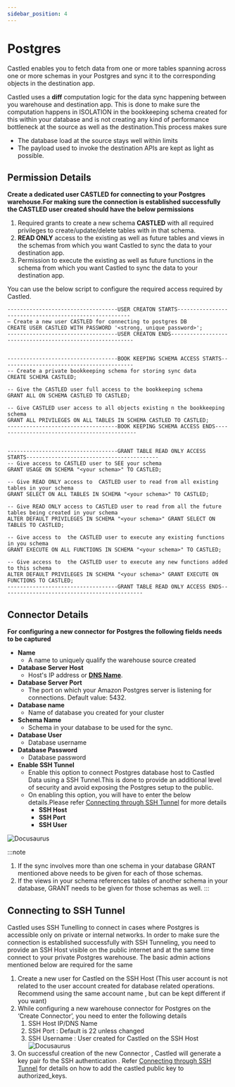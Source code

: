 ```yaml
---
sidebar_position: 4
---
```


# Postgres

Castled enables you to fetch data from one or more tables spanning across one or more schemas in your Postgres and sync it to the corresponding objects in the destination app.

Castled uses a **diff** computation logic for the data sync happening between you warehouse and destination app. This is done to make sure the computation happens in ISOLATION in the bookkeeping schema created for this within your database and is not creating any kind of performance bottleneck at the source as well as the destination.This process makes sure
- The database load at the source stays well within limits
- The payload used to invoke the destination APIs are kept as light as possible.

## Permission Details

**Create a dedicated user CASTLED for connecting to your Postgres warehouse.For making sure the connection is established successfully the CASTLED user created should have the below permissions**
1. Required grants to create a new schema **CASTLED** with all required privileges to create/update/delete tables with in that schema.
2. **READ ONLY** access to the existing as well as future tables and views in the schemas from which you want Castled to sync the data to your destination app. 
3. Permission to execute the existing as well as future functions in the schema from which you want Castled to sync the data to your destination app.

You can use the below script to configure the required access required by Castled.

```
-----------------------------------USER CREATON STARTS-------------------------------------------------------
— Create a new user CASTLED for connecting to postgres DB
CREATE USER CASTLED WITH PASSWORD '<strong, unique password>';
-----------------------------------USER CREATON ENDS----------------------------------------------------------


-----------------------------------BOOK KEEPING SCHEMA ACCESS STARTS------------------------------------------
-- Create a private bookkeeping schema for storing sync data
CREATE SCHEMA CASTLED;

-- Give the CASTLED user full access to the bookkeeping schema
GRANT ALL ON SCHEMA CASTLED TO CASTLED;

-- Give CASTLED user access to all objects existing n the bookkeeping schema
GRANT ALL PRIVILEGES ON ALL TABLES IN SCHEMA CASTLED TO CASTLED;
-----------------------------------BOOK KEEPING SCHEMA ACCESS ENDS---------------------------------------------


-----------------------------------GRANT TABLE READ ONLY ACCESS STARTS------------------------------------------
-- Give access to CASTLED user to SEE your schema
GRANT USAGE ON SCHEMA "<your schema>" TO CASTLED;

-- Give READ ONLY access to  CASTLED user to read from all existing tables in your schema
GRANT SELECT ON ALL TABLES IN SCHEMA "<your schema>" TO CASTLED;

-- Give READ ONLY access to CASTLED user to read from all the future tables being created in your schema
ALTER DEFAULT PRIVILEGES IN SCHEMA "<your schema>" GRANT SELECT ON TABLES TO CASTLED;

-- Give access to  the CASTLED user to execute any existing functions in you schema
GRANT EXECUTE ON ALL FUNCTIONS IN SCHEMA "<your schema>" TO CASTLED;

-- Give access to  the CASTLED user to execute any new functions added to this schema
ALTER DEFAULT PRIVILEGES IN SCHEMA "<your schema>" GRANT EXECUTE ON FUNCTIONS TO CASTLED;
-----------------------------------GRANT TABLE READ ONLY ACCESS ENDS---------------------------------------------
```


## Connector Details

**For configuring a new connector for Postgres the following fields needs to be captured**
- **Name**
    - A name to uniquely qualify the warehouse source created 
- **Database Server Host**
    - Host's IP address or **[DNS Name](https://docs.aws.amazon.com/redshift/latest/mgmt/jdbc20-obtain-url.html)**. 
- **Database Server Port**
    - The port on which your Amazon Postgres server is listening for connections. Default value: 5432.
- **Database name**
    - Name of database you created for your cluster
- **Schema Name**
    - Schema in your database to be used for the sync.
- **Database User**
    - Database username
- **Database Password**
    - Database password
- **Enable SSH Tunnel**
    - Enable this option to connect Postgres database host to Castled Data using a SSH Tunnel.This is done to provide an additional level of security and avoid exposing the Postgres setup to the public.
    - On enabling this option, you will have to enter the below details.Please refer [Connecting through SSH Tunnel](../Appendix/ssh-tunnel.md) for more details 
        -   **SSH Host**
        -   **SSH Port**
        -   **SSH User**

![Docusaurus](/img/screens/sources/postgres/wh_postgres_config.png)

:::note
1. If the sync involves more than one schema in your database GRANT mentioned above needs to be given for each of those schemas.
2. If the views in your schema references tables of another schema in your database, GRANT needs to be given for those schemas as well.
:::

## Connecting to SSH Tunnel
Castled uses SSH Tunelling to connect in cases where Postgres is accessible only on private or internal networks. In order to make sure the connection is established successfully with SSH Tunneling, you need to provide an SSH Host visible on the public internet and at the same time connect to your private Postgres warehouse. The basic admin actions mentioned below are required for the same
1. Create a new user for Castled on the SSH Host (This user account is not related to the user account created for database related operations. Recommend using the same account name , but can be kept different if you want)
2. While configuring a new warehouse connector for Postgres on the ‘Create Connector’, you need to enter the following details 
    1. SSH Host IP/DNS Name
    2. SSH Port : Default is 22 unless changed
    3. SSH Username : User created for Castled on the SSH Host
    ![Docusaurus](/img/screens/sources/redshift/wh_redshift_config_2.png)
3. On successful creation of the new Connector , Castled will generate a key pair fo the SSH authentication . Refer [Connecting through SSH Tunnel](../Appendix/ssh-tunnel.md)  for details on how to add the castled public key to authorized_keys.

